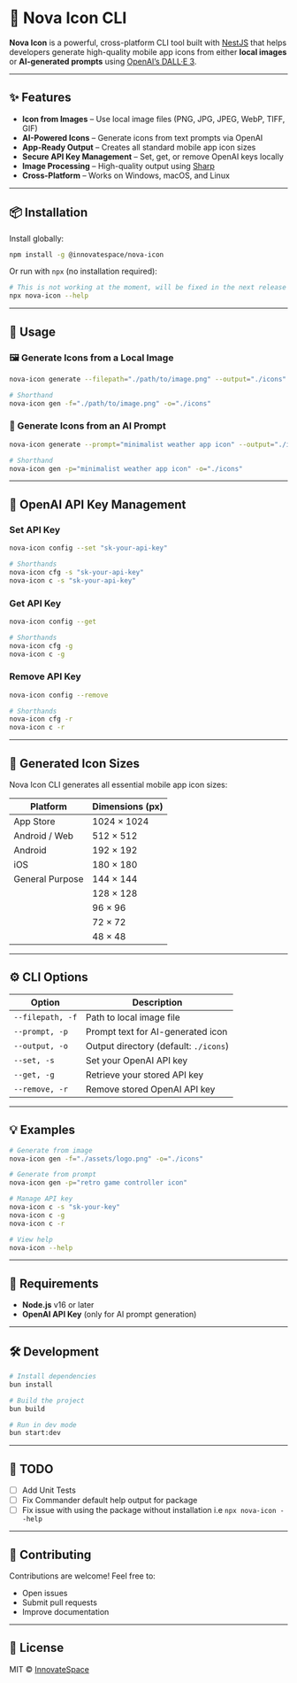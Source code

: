 # 🧩 Nova Icon CLI

**Nova Icon** is a powerful, cross-platform CLI tool built with [NestJS](https://nestjs.com/) that helps developers generate high-quality mobile app icons from either **local images** or **AI-generated prompts** using [OpenAI’s DALL·E 3](https://platform.openai.com/docs/guides/images).

---

## ✨ Features

- **Icon from Images** – Use local image files (PNG, JPG, JPEG, WebP, TIFF, GIF)
- **AI-Powered Icons** – Generate icons from text prompts via OpenAI
- **App-Ready Output** – Creates all standard mobile app icon sizes
- **Secure API Key Management** – Set, get, or remove OpenAI keys locally
- **Image Processing** – High-quality output using [Sharp](https://sharp.pixelplumbing.com/)
- **Cross-Platform** – Works on Windows, macOS, and Linux

---

## 📦 Installation

Install globally:

```bash
npm install -g @innovatespace/nova-icon
```

Or run with `npx` (no installation required):

```bash
# This is not working at the moment, will be fixed in the next release
npx nova-icon --help
```

---

## 🚀 Usage

### 🖼️ Generate Icons from a Local Image

```bash
nova-icon generate --filepath="./path/to/image.png" --output="./icons"

# Shorthand
nova-icon gen -f="./path/to/image.png" -o="./icons"
```

### 🤖 Generate Icons from an AI Prompt

```bash
nova-icon generate --prompt="minimalist weather app icon" --output="./icons"

# Shorthand
nova-icon gen -p="minimalist weather app icon" -o="./icons"
```

---

## 🔐 OpenAI API Key Management

### Set API Key

```bash
nova-icon config --set "sk-your-api-key"

# Shorthands
nova-icon cfg -s "sk-your-api-key"
nova-icon c -s "sk-your-api-key"
```

### Get API Key

```bash
nova-icon config --get

# Shorthands
nova-icon cfg -g
nova-icon c -g
```

### Remove API Key

```bash
nova-icon config --remove

# Shorthands
nova-icon cfg -r
nova-icon c -r
```

---

## 📐 Generated Icon Sizes

Nova Icon CLI generates all essential mobile app icon sizes:

| Platform        | Dimensions (px) |
| --------------- | --------------- |
| App Store       | 1024 × 1024     |
| Android / Web   | 512 × 512       |
| Android         | 192 × 192       |
| iOS             | 180 × 180       |
| General Purpose | 144 × 144       |
|                 | 128 × 128       |
|                 | 96 × 96         |
|                 | 72 × 72         |
|                 | 48 × 48         |

---

## ⚙️ CLI Options

| Option           | Description                           |
| ---------------- | ------------------------------------- |
| `--filepath, -f` | Path to local image file              |
| `--prompt, -p`   | Prompt text for AI-generated icon     |
| `--output, -o`   | Output directory (default: `./icons`) |
| `--set, -s`      | Set your OpenAI API key               |
| `--get, -g`      | Retrieve your stored API key          |
| `--remove, -r`   | Remove stored OpenAI API key          |

---

## 💡 Examples

```bash
# Generate from image
nova-icon gen -f="./assets/logo.png" -o="./icons"

# Generate from prompt
nova-icon gen -p="retro game controller icon"

# Manage API key
nova-icon c -s "sk-your-key"
nova-icon c -g
nova-icon c -r

# View help
nova-icon --help
```

---

## 🧱 Requirements

- **Node.js** v16 or later
- **OpenAI API Key** (only for AI prompt generation)

---

## 🛠 Development

```bash
# Install dependencies
bun install

# Build the project
bun build

# Run in dev mode
bun start:dev
```

---

## 📝 TODO

- [ ] Add Unit Tests
- [ ] Fix Commander default help output for package
- [ ] Fix issue with using the package without installation i.e `npx nova-icon --help`

---

## 🤝 Contributing

Contributions are welcome! Feel free to:

- Open issues
- Submit pull requests
- Improve documentation

---

## 📄 License

MIT © [InnovateSpace](https://github.com/sleez007/App-Icon-generator/blob/main/LICENSE)
